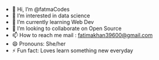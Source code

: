 - 👋 Hi, I’m @fatmaCodes
- 👀 I’m interested in data science
- 🌱 I’m currently learning Web Dev
- 💞️ I’m looking to collaborate on Open Source
- 📫 How to reach me mail : fatimakhan39600@gmail.com
- 😄 Pronouns: She/her
- ⚡ Fun fact: Loves learn something new everyday

<!---
fatmaCodes/fatmaCodes is a ✨ special ✨ repository because its `README.md` (this file) appears on your GitHub profile.
You can click the Preview link to take a look at your changes.
--->
